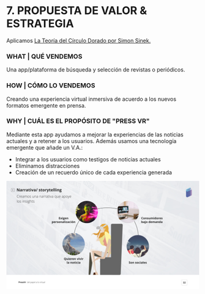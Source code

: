 # 7. PROPUESTA DE VALOR & ESTRATEGIA

Aplicamos [La Teoría del Círculo Dorado por Simon Sinek.](https://www.youtube.com/watch?v=w4VO4Lt1fqI)

### WHAT \| QUÉ VENDEMOS

Una app/plataforma de búsqueda y selección de revistas o periódicos.

### HOW \| CÓMO LO VENDEMOS

Creando una experiencia virtual inmersiva de acuerdo a los nuevos formatos emergente en prensa.

### WHY \| CUÁL ES EL PROPÓSITO DE "PRESS VR"

Mediante esta app ayudamos a mejorar la experiencias de las noticias actuales y a retener a los usuarios. Además usamos una tecnología emergente que añade un V.A.:

* Integrar a los usuarios como testigos de noticias actuales
* Eliminamos distracciones 
* Creación de un recuerdo único de cada experiencia generada

![](.gitbook/assets/propuestavalor_pressvr.jpeg)





